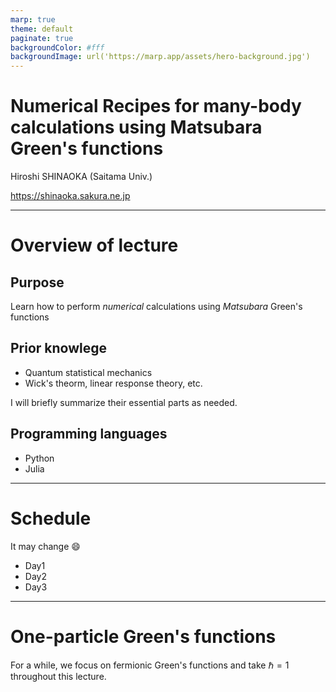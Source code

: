 ```yaml
---
marp: true
theme: default
paginate: true
backgroundColor: #fff
backgroundImage: url('https://marp.app/assets/hero-background.jpg')
---
```

<!--
![bg left:40% 80%](https://marp.app/assets/marp.svg)
-->

# **Numerical Recipes for many-body calculations using Matsubara Green's functions**

Hiroshi SHINAOKA (Saitama Univ.)

https://shinaoka.sakura.ne.jp

---


# Overview of lecture
## Purpose
Learn how to perform *numerical* calculations using *Matsubara* Green's functions

## Prior knowlege
* Quantum statistical mechanics
* Wick's theorm, linear response theory, etc.

I will briefly summarize their essential parts  as needed.

## Programming languages
* Python
* Julia


---

# Schedule

It may change :smile:

* Day1
* Day2
* Day3

---

# One-particle Green's functions
For a while, we focus on fermionic Green's functions and take $\hbar = 1$ throughout this lecture.